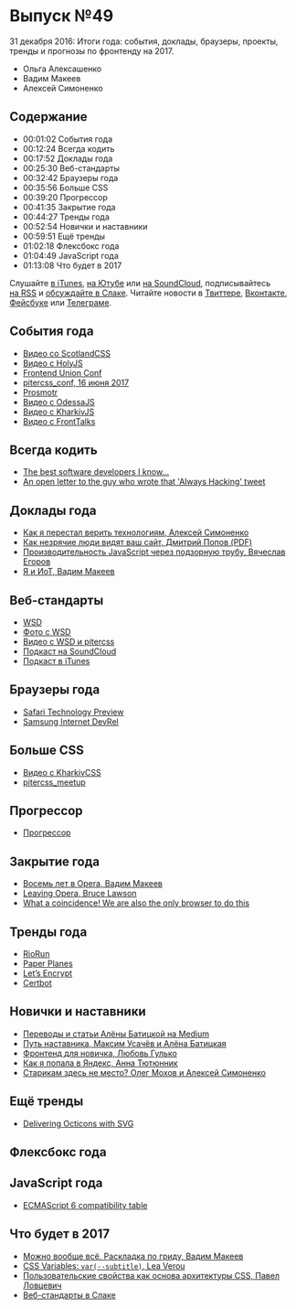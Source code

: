 # Выпуск №49

31 декабря 2016: Итоги года: события, доклады, браузеры, проекты, тренды и прогнозы по фронтенду на 2017.

- Ольга Алексашенко
- Вадим Макеев
- Алексей Симоненко

## Содержание

- 00:01:02 События года
- 00:12:24 Всегда кодить
- 00:17:52 Доклады года
- 00:25:30 Веб-стандарты
- 00:32:42 Браузеры года
- 00:35:56 Больше CSS
- 00:39:20 Прогрессор
- 00:41:35 Закрытие года
- 00:44:27 Тренды года
- 00:52:54 Новички и наставники
- 00:59:51 Ещё тренды
- 01:02:18 Флексбокс года
- 01:04:49 JavaScript года
- 01:13:08 Что будет в 2017

Слушайте [в iTunes](https://itunes.apple.com/podcast/id1080500016), [на Ютубе](https://www.youtube.com/playlist?list=PLMBnwIwFEFHcwuevhsNXkFTcadeX5R1Go) или [на SoundCloud](https://soundcloud.com/web-standards), подписывайтесь [на RSS](https://web-standards.ru/podcast/feed/) и [обсуждайте в Слаке](http://slack.web-standards.ru/). Читайте новости в [Твиттере](https://twitter.com/webstandards_ru), [Вконтакте](https://vk.com/webstandards_ru), [Фейсбуке](https://www.facebook.com/webstandardsru) или [Телеграме](https://t.me/webstandards_ru).

## События года

- [Видео со ScotlandCSS](https://youtu.be/LcFbZUAxG_8?list=PLuSs1n_VmTdPWoKyU3fhmHm0sTikj7OiW)
- [Видео с HolyJS](https://youtu.be/2vXTMXuT1gw?list=PL8sJahqnzh8JST_ZwTcGG1FHGgKBMcpn6)
- [Frontend Union Conf](http://frontend-union.co/)
- [pitercss_conf, 16 июня 2017](https://pitercss.com/)
- [Prosmotr](http://designprosmotr.ru/)
- [Видео с OdessaJS](https://youtu.be/WX-I3lyiUGE?list=PLUF1zRLAgrPET1qRvSeKCraJxsjHZUSjw)
- [Видео с KharkivJS](https://youtu.be/mNxMCPRETDk?list=PLnkLrCUX4Qh435vUFpNTUSJILQK27_akH)
- [Видео с FrontTalks](https://youtu.be/jeg-RpXjdZ4?list=PLKaafC45L_SRke8G1qiE0ZTJovI0FYKRw)

## Всегда кодить

- [The best software developers I know…](https://twitter.com/joemccann/status/812732099027419139)
- [An open letter to the guy who wrote that 'Always Hacking' tweet](https://sonniesedge.co.uk/blog/an-open-letter-to-that-always-hacking-guy)

## Доклады года

- [Как я перестал верить технологиям, Алексей Симоненко](https://youtu.be/p5g4giWmcvE)
- [Как незрячие люди видят ваш сайт, Дмитрий Попов (PDF)](https://wsd.events/2016/11/26/pres/how-blind-see.pdf)
- [Производительность JavaScript через подзорную трубу, Вячеслав Егоров](https://youtu.be/HPFARivHJRY)
- [Я и ИоТ, Вадим Макеев](https://youtu.be/LuLB6xj1rpQ)

## Веб-стандарты

- [WSD](https://wsd.events/)
- [Фото с WSD](https://vk.com/albums-32017543)
- [Видео с WSD и pitercss](https://www.youtube.com/user/wstdays)
- [Подкаст на SoundCloud](https://soundcloud.com/web-standards)
- [Подкаст в iTunes](https://itunes.apple.com/podcast/id1080500016)

## Браузеры года

- [Safari Technology Preview](https://developer.apple.com/safari/technology-preview/)
- [Samsung Internet DevRel](https://medium.com/p/591ea6fe22af)

## Больше CSS

- [Видео с KharkivCSS](https://youtu.be/CLSHLGvQDg4?list=PLJ5NW5T60UphOVDsbAC97JQ2KEprVgh2r)
- [pitercss_meetup](https://pitercss.timepad.ru/org/)

## Прогрессор

- [Прогрессор](http://prgssr.ru/)

## Закрытие года

- [Восемь лет в Opera, Вадим Макеев](https://medium.com/p/5497b816c28f)
- [Leaving Opera, Bruce Lawson](http://www.brucelawson.co.uk/2016/leaving-opera/)
- [What a coincidence! We are also the only browser to do this](https://twitter.com/opera/status/814791831254863873)

## Тренды года

- [RioRun](https://riorun.theguardian.com/)
- [Paper Planes](https://paperplanes.world/)
- [Let’s Encrypt](https://letsencrypt.org/)
- [Certbot](https://certbot.eff.org/)

## Новички и наставники

- [Переводы и статьи Алёны Батицкой на Medium](https://medium.com/@ABatickaya)
- [Путь наставника, Максим Усачёв и Алёна Батицкая](https://web-standards.ru/articles/path-of-tutor/)
- [Фронтенд для новичка, Любовь Гулько](https://youtu.be/G9hMm77B1dk)
- [Как я попала в Яндекс, Анна Тютюнник](https://events.yandex.ru/lib/talks/4255/)
- [Старикам здесь не место? Олег Мохов и Алексей Симоненко](https://youtu.be/ISmD4Lik5oY)

## Ещё тренды

- [Delivering Octicons with SVG](https://github.com/blog/2112-delivering-octicons-with-svg)

## Флексбокс года

## JavaScript года

- [ECMAScript 6 compatibility table](https://kangax.github.io/compat-table/es6/)

## Что будет в 2017

- [Можно вообще всё. Раскладка по гриду, Вадим Макеев](https://youtu.be/JoRVUILXLxU)
- [CSS Variables: `var(--subtitle)`, Lea Verou](https://youtu.be/kZOJCVvyF-4)
- [Пользовательские свойства как основа архитектуры CSS, Павел Ловцевич](https://youtu.be/4fEqptmymRM)
- [Веб-стандарты в Слаке](http://slack.web-standards.ru/)
